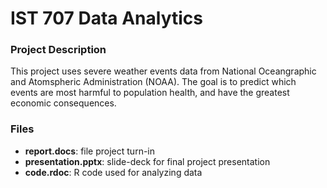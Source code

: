 # IST 707 Data Analytics

### Project Description

This project uses severe weather events data from National Oceangraphic and Atomspheric Administration (NOAA). The goal is to predict which events are most harmful to population health, and have the greatest economic consequences.

### Files

- __report.docs__: file project turn-in
- __presentation.pptx__: slide-deck for final project presentation
- __code.rdoc__: R code used for analyzing data
